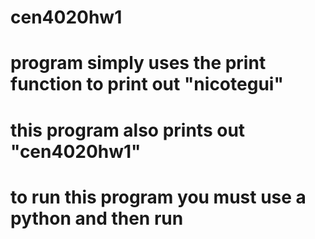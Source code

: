 # cen4020hw1
# program simply uses the print function to print out "nicotegui"
# this program also prints out "cen4020hw1"
# to run this program you must use a python and then run
